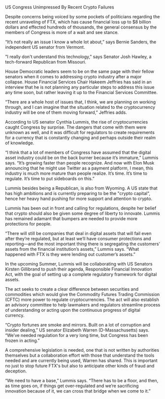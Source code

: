 US Congress Unimpressed By Recent Crypto Failures

Despite concerns being voiced by some pockets of politicians regarding the recent unraveling of FTX, which has cause financial loss up to $8 billion dollars and effected hundreds of thousands, the general consensus by the members of Congress is more of a wait and see stance.

“It’s not really an issue I know a whole lot about,” says Bernie Sanders, the independent US senator from Vermont.

"I really don't understand this technology," says Senator Josh Hawley, a tech-forward Republican from Missouri.

House Democratic leaders seem to be on the same page with their fellow senators when it comes to addressing crypto industry after a major collapse. House Financial Services Chair Hakeem Jeffries has said in an interview that he is not planning any particular steps to address this issue any time soon, but rather leaving it up to the Financial Services Committee.

“There are a whole host of issues that, I think, we are planning on working through, and I can imagine that the situation related to the cryptocurrency industry will be one of them moving forward,” Jeffries adds.

According to US senator Cynthia Lummis, the rise of cryptocurrencies caught Congress by surprise. The dangers that come with them were unknown as well, and it was difficult for regulators to create requirements for a currency that is constantly changing and perhaps outside their realm of knowledge.

“I think that a lot of members of Congress have assumed that the digital asset industry could be on the back burner because it’s immature,” Lummis says. “It’s growing faster than people recognize. And now with Elon Musk announcing that he might use Twitter as a payment platform, I mean, this industry is much more mature than people realize. It’s time. It’s time to regulate. It’s time to put sideboards on this.”

Lummis besides being a Republican, is also from Wyoming. A US state that has high ambitions and is currently preparing to be the "crypto capital", hence her heavy hand pushing for more support and attention to crypto.

Lummis has been out in front and calling for regulations, despite her belief that crypto should also be given some degree of liberty to innovate. Lummis has remained adamant that bumpers are needed to provide more protections for people.

“There will still be companies that deal in digital assets that will fail even after they’re regulated, but at least we’ll have consumer protections and reporting—and the most important thing there is segregating the customers’ assets from the financial institution’s assets,” Lummis says. “What happened with FTX is they were lending out customer’s assets.”

In the upcoming Summer, Lummis will be collaborating with US Senators Kirsten Gillibrand to push their agenda, Responsible Financial Innovation Act, with the goal of setting up a complete regulatory framework for digital assets.

The act seeks to create a clear difference between securities and commodities which would give the Commodity Futures Trading Commission (CFTC) more power to regulate cryptocurrencies. The act will also establish an advisory committee to help lawmakers and regulators streamline process of understanding or acting upon the continuous progress of  digital currency.

“Crypto fortunes are smoke and mirrors. Built on a lot of corruption and insider dealing,” US senator Elizabeth Warren (D-Massachusetts) says. “We’ve needed regulation for a very long time, but Congress has been frozen in acting.”

A comprehensive legislation is needed, one that is not written by authorities themselves but a collaboration effort with those that understand the tools needed and are currently being used, Warren has shared. This is important no just to stop future FTX's but also to anticipate other kinds of fraud and deception.

“We need to have a base,” Lummis says. “There has to be a floor, and then, as time goes on, if things get over-regulated and we’re sacrificing innovation because of it, we can cross that bridge when we come to it.”

